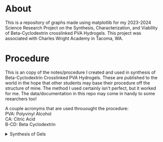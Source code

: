 # About
This is a repository of graphs made using matplotlib for my 2023-2024 Science Research Project on the Synthesis, Characterization, and Viability of Beta-Cyclodextrin crosslinked PVA Hydrogels. This project was associated with Charles Wright Academy in Tacoma, WA.

# Procedure
This is an copy of the notes/procedure I created and used in synthesis of Beta-Cyclodextrin Crosslinked PVA Hydrogels. These are published to the world in the hope that other students may base their procedure off the structure of mine. The method I used certainly isn't perfect, but it worked for me. The data/documentation in this repo may come in handy to some reearchers too!

A couple acronyms that are used throuought the procedure:  
PVA: Polyvinyl Alcohol  
CA: Citric Acid  
B-CD: Beta Cyclodextrin  

<details>
<summary>Synthesis of Gels</summary>  
  
These may be a bit redundant, but going to this level of detail helped me be organized and operate more efficiently when working in the lab.

### PVA + CA Hydrogel (Control)  
15.00g PVA to 90mL dH2O  
Stir at 70-80C for 3h then at 40-50C overnight (~18h)  
Placed solution under vacuum to remove air bubbles  
Add 10mL of 0.10M CA  
Transfer solution into molds (I used petri dishes. If I were to do this project again, I would use a silicone/more flexible mold.)  
Place in 100C oven for 12h  

### PVA/B-CD(4:1) + CA Hydrogel
15.00g PVA to 90mL dH2O  
Add 3.75g B-CD to reach a PVA/B-CD weight ratio of 4:1  
Stir at 70-80C for 3h then at 40-50C overnight (~18h)  
Placed solution under vacuum to remove air bubbles  
Add 10mL of 0.10M CA  
Transfer solution into molds  
Place in 100C oven for 12h  

### PVA/B-CD(2:1) + CA Hydrogel
15.00g PVA to 90mL dH2O  
Add 7g B-CD to reach a PVA/B-CD weight ratio of 4:1  
Stir at 70-80C for 3h then at 40-50C overnight (~18h)  
Placed solution under vacuum to remove air bubbles  
Add 10mL of 0.10M CA  
Transfer solution into molds  
Place in 100C oven for 12h  


### PVA/B-CD(4:1) Hydrogel 
Add 15.00g PVA to 100mL dH2O  
Add 3.75g B-CD to reach a PVA/B-CD weight ratio of 4:1  
Stir at 70-80C for 3h then at 40-50C overnight (~18h)  
Placed solution under vacuum to remove air bubbles  
Transfer solution into molds  
Place in 100C oven for 12h  
</details>

###












